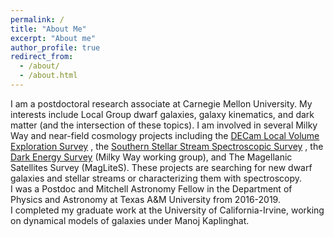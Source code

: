 ```yaml
---
permalink: /
title: "About Me"
excerpt: "About me"
author_profile: true
redirect_from: 
  - /about/
  - /about.html
---
```


I am a postdoctoral research associate at Carnegie Mellon University.
My interests include Local Group dwarf galaxies, galaxy kinematics, and dark matter (and the intersection of these topics).
I am involved in several Milky Way and near-field cosmology projects including the <span style="color:blue"> [DECam Local Volume Exploration Survey](https://delve-survey.github.io/) </span>, the <span style="color:blue"> [Southern Stellar Stream Spectroscopic Survey](https://s5collab.github.io/) </span>, the <span style="color:blue"> [Dark Energy Survey](https://www.darkenergysurvey.org/) </span> (Milky Way working group), and The Magellanic Satellites Survey (MagLiteS). 
These projects are searching for new dwarf galaxies and stellar streams or characterizing them with spectroscopy.  
I was a Postdoc and Mitchell Astronomy Fellow in the Department of Physics and Astronomy at Texas A&M University from 2016-2019.  
I completed my graduate work at the University of California-Irvine, working on dynamical models of galaxies under Manoj Kaplinghat.






